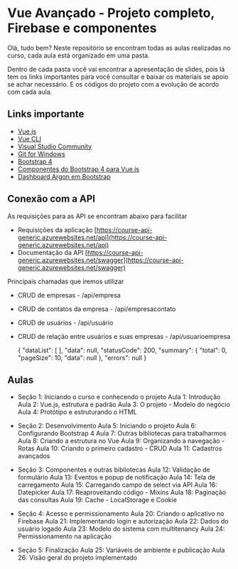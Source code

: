 # Vue Avançado - Projeto completo, Firebase e componentes

Olá, tudo bem? Neste repositório se encontram todas as aulas realizadas no curso, cada aula está organizado em uma pasta.

Dentro de cada pasta você vai encontrar a apresentação de slides, pois lá tem os links importantes para você consultar e baixar os materiais se apoio se achar necessário. E os códigos do projeto com a evolução de acordo com cada aula.

## Links importante
- [Vue.js](https://vuejs.org/v2/guide/)
- [Vue CLI](https://cli.vuejs.org/guide/)
- [Visual Studio Community](https://visualstudio.microsoft.com/pt-br/vs/)
- [Git for Windows](https://git-scm.com/)
- [Bootstrap 4](https://getbootstrap.com/docs/4.1/getting-started/introduction/)
- [Componentes do Bootstrap 4 para Vue.js](https://bootstrap-vue.js.org/)
- [Dashboard Argon em Bootstrap](https://www.creative-tim.com/product/argon-dashboard)

## Conexão com a API

As requisições para as API se encontram abaixo para facilitar
- Requisições da aplicação [https://course-api-generic.azurewebsites.net/api](https://course-api-generic.azurewebsites.net/api)
- Documentação da API [https://course-api-generic.azurewebsites.net/swagger](https://course-api-generic.azurewebsites.net/swagger)

Principais chamadas que iremos utilizar
- CRUD de empresas - /api/empresa
- CRUD de contatos da empresa - /api/empresacontato
- CRUD de usuários - /api/usuário
- CRUD de relação entre usuários e suas empresas - /api/usuarioempresa

    {
    	"dataList": [ ],
    	"data": null,
    	"statusCode": 200,
    		"summary": {
    		"total": 0,
    		"pageSize": 10,
    		"data": null
    	},
    	"errors": null
    }

## Aulas
- Seção 1: Iniciando o curso e conhecendo o projeto
Aula 1: Introdução
Aula 2: Vue.js, estrutura e padrão
Aula 3: O projeto - Modelo do negócio
Aula 4: Protótipo e estruturando o HTML

- Seção 2: Desenvolvimento
Aula 5: Iniciando o projeto
Aula 6: Configurando Bootstrap 4
Aula 7: Outras bibliotecas para trabalharmos
Aula 8: Criando a estrutura no Vue
Aula 9: Organizando a navegação - Rotas
Aula 10: Criando o primeiro cadastro - CRUD
Aula 11: Cadastros avançados

- Seção 3: Componentes e outras bibliotecas
Aula 12: Validação de formulário
Aula 13: Eventos e popup de notificação
Aula 14: Tela de carregamento
Aula 15: Carregando campo de select via API
Aula 16: Datepicker
Aula 17: Reaproveitando código - Mixins
Aula 18: Paginação das consultas
Aula 19: Cache - LocalStorage e Cookie

- Seção 4: Acesso e permissionamento
Aula 20: Criando o aplicativo no Firebase
Aula 21: Implementando login e autorização
Aula 22: Dados do usuário logado
Aula 23: Modelo do sistema com multitenancy
Aula 24: Permissionamento na aplicação

- Seção 5: Finalização
Aula 25: Variáveis de ambiente e publicação
Aula 26: Visão geral do projeto implementado
